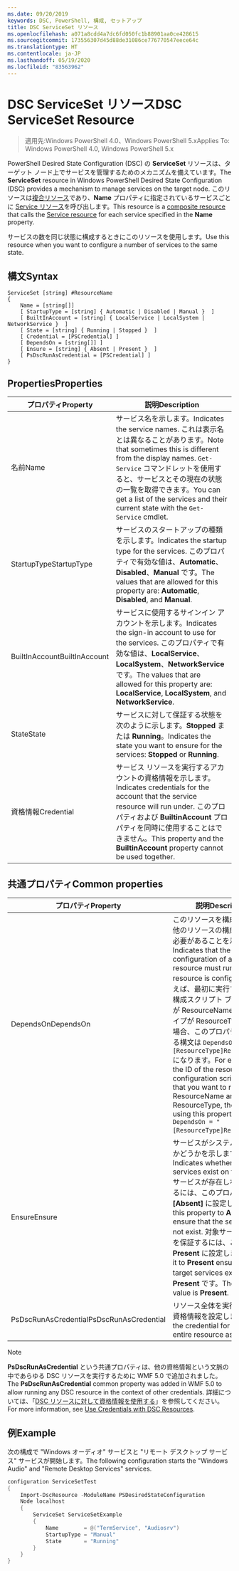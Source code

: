 ```yaml
---
ms.date: 09/20/2019
keywords: DSC, PowerShell, 構成, セットアップ
title: DSC ServiceSet リソース
ms.openlocfilehash: a071a8cdd4a7dc6fd050fc1b88901aa0ce428615
ms.sourcegitcommit: 173556307d45d88de31086ce776770547eece64c
ms.translationtype: HT
ms.contentlocale: ja-JP
ms.lasthandoff: 05/19/2020
ms.locfileid: "83563962"
---
```

# <a name="dsc-serviceset-resource"></a><span data-ttu-id="eba5c-103">DSC ServiceSet リソース</span><span class="sxs-lookup"><span data-stu-id="eba5c-103">DSC ServiceSet Resource</span></span>

> <span data-ttu-id="eba5c-104">適用先:Windows PowerShell 4.0、Windows PowerShell 5.x</span><span class="sxs-lookup"><span data-stu-id="eba5c-104">Applies To: Windows PowerShell 4.0, Windows PowerShell 5.x</span></span>

<span data-ttu-id="eba5c-105">PowerShell Desired State Configuration (DSC) の **ServiceSet** リソースは、ターゲット ノード上でサービスを管理するためのメカニズムを備えています。</span><span class="sxs-lookup"><span data-stu-id="eba5c-105">The **ServiceSet** resource in Windows PowerShell Desired State Configuration (DSC) provides a mechanism to manage services on the target node.</span></span> <span data-ttu-id="eba5c-106">このリソースは[複合リソース](../../../resources/authoringResourceComposite.md)であり、**Name** プロパティに指定されているサービスごとに [Service リソース](serviceResource.md)を呼び出します。</span><span class="sxs-lookup"><span data-stu-id="eba5c-106">This resource is a [composite resource](../../../resources/authoringResourceComposite.md) that calls the [Service resource](serviceResource.md) for each service specified in the **Name** property.</span></span>

<span data-ttu-id="eba5c-107">サービスの数を同じ状態に構成するときにこのリソースを使用します。</span><span class="sxs-lookup"><span data-stu-id="eba5c-107">Use this resource when you want to configure a number of services to the same state.</span></span>

## <a name="syntax"></a><span data-ttu-id="eba5c-108">構文</span><span class="sxs-lookup"><span data-stu-id="eba5c-108">Syntax</span></span>

```Syntax
ServiceSet [string] #ResourceName
{
    Name = [string[]]
    [ StartupType = [string] { Automatic | Disabled | Manual }  ]
    [ BuiltInAccount = [string] { LocalService | LocalSystem | NetworkService }  ]
    [ State = [string] { Running | Stopped }  ]
    [ Credential = [PSCredential] ]
    [ DependsOn = [string[]] ]
    [ Ensure = [string] { Absent | Present }  ]
    [ PsDscRunAsCredential = [PSCredential] ]
}
```

## <a name="properties"></a><span data-ttu-id="eba5c-109">Properties</span><span class="sxs-lookup"><span data-stu-id="eba5c-109">Properties</span></span>

|<span data-ttu-id="eba5c-110">プロパティ</span><span class="sxs-lookup"><span data-stu-id="eba5c-110">Property</span></span> |<span data-ttu-id="eba5c-111">説明</span><span class="sxs-lookup"><span data-stu-id="eba5c-111">Description</span></span> |
|---|---|
|<span data-ttu-id="eba5c-112">名前</span><span class="sxs-lookup"><span data-stu-id="eba5c-112">Name</span></span> |<span data-ttu-id="eba5c-113">サービス名を示します。</span><span class="sxs-lookup"><span data-stu-id="eba5c-113">Indicates the service names.</span></span> <span data-ttu-id="eba5c-114">これは表示名とは異なることがあります。</span><span class="sxs-lookup"><span data-stu-id="eba5c-114">Note that sometimes this is different from the display names.</span></span> <span data-ttu-id="eba5c-115">`Get-Service` コマンドレットを使用すると、サービスとその現在の状態の一覧を取得できます。</span><span class="sxs-lookup"><span data-stu-id="eba5c-115">You can get a list of the services and their current state with the `Get-Service` cmdlet.</span></span> |
|<span data-ttu-id="eba5c-116">StartupType</span><span class="sxs-lookup"><span data-stu-id="eba5c-116">StartupType</span></span> |<span data-ttu-id="eba5c-117">サービスのスタートアップの種類を示します。</span><span class="sxs-lookup"><span data-stu-id="eba5c-117">Indicates the startup type for the services.</span></span> <span data-ttu-id="eba5c-118">このプロパティで有効な値は、**Automatic**、**Disabled**、**Manual** です。</span><span class="sxs-lookup"><span data-stu-id="eba5c-118">The values that are allowed for this property are: **Automatic**, **Disabled**, and **Manual**.</span></span> |
|<span data-ttu-id="eba5c-119">BuiltInAccount</span><span class="sxs-lookup"><span data-stu-id="eba5c-119">BuiltInAccount</span></span> |<span data-ttu-id="eba5c-120">サービスに使用するサインイン アカウントを示します。</span><span class="sxs-lookup"><span data-stu-id="eba5c-120">Indicates the sign-in account to use for the services.</span></span> <span data-ttu-id="eba5c-121">このプロパティで有効な値は、**LocalService**、**LocalSystem**、**NetworkService** です。</span><span class="sxs-lookup"><span data-stu-id="eba5c-121">The values that are allowed for this property are: **LocalService**, **LocalSystem**, and **NetworkService**.</span></span> |
|<span data-ttu-id="eba5c-122">State</span><span class="sxs-lookup"><span data-stu-id="eba5c-122">State</span></span> |<span data-ttu-id="eba5c-123">サービスに対して保証する状態を次のように示します。**Stopped** または **Running**。</span><span class="sxs-lookup"><span data-stu-id="eba5c-123">Indicates the state you want to ensure for the services: **Stopped** or **Running**.</span></span> |
|<span data-ttu-id="eba5c-124">資格情報</span><span class="sxs-lookup"><span data-stu-id="eba5c-124">Credential</span></span> |<span data-ttu-id="eba5c-125">サービス リソースを実行するアカウントの資格情報を示します。</span><span class="sxs-lookup"><span data-stu-id="eba5c-125">Indicates credentials for the account that the service resource will run under.</span></span> <span data-ttu-id="eba5c-126">このプロパティおよび **BuiltinAccount** プロパティを同時に使用することはできません。</span><span class="sxs-lookup"><span data-stu-id="eba5c-126">This property and the **BuiltinAccount** property cannot be used together.</span></span> |

## <a name="common-properties"></a><span data-ttu-id="eba5c-127">共通プロパティ</span><span class="sxs-lookup"><span data-stu-id="eba5c-127">Common properties</span></span>

|<span data-ttu-id="eba5c-128">プロパティ</span><span class="sxs-lookup"><span data-stu-id="eba5c-128">Property</span></span> |<span data-ttu-id="eba5c-129">説明</span><span class="sxs-lookup"><span data-stu-id="eba5c-129">Description</span></span> |
|---|---|
|<span data-ttu-id="eba5c-130">DependsOn</span><span class="sxs-lookup"><span data-stu-id="eba5c-130">DependsOn</span></span> |<span data-ttu-id="eba5c-131">このリソースを構成する前に、他のリソースの構成を実行する必要があることを示します。</span><span class="sxs-lookup"><span data-stu-id="eba5c-131">Indicates that the configuration of another resource must run before this resource is configured.</span></span> <span data-ttu-id="eba5c-132">たとえば、最初に実行するリソース構成スクリプト ブロックの ID が ResourceName で、そのタイプが ResourceType である場合、このプロパティを使用する構文は `DependsOn = "[ResourceType]ResourceName"` になります。</span><span class="sxs-lookup"><span data-stu-id="eba5c-132">For example, if the ID of the resource configuration script block that you want to run first is ResourceName and its type is ResourceType, the syntax for using this property is `DependsOn = "[ResourceType]ResourceName"`.</span></span> |
|<span data-ttu-id="eba5c-133">Ensure</span><span class="sxs-lookup"><span data-stu-id="eba5c-133">Ensure</span></span> |<span data-ttu-id="eba5c-134">サービスがシステムに存在するかどうかを示します。</span><span class="sxs-lookup"><span data-stu-id="eba5c-134">Indicates whether the services exist on the system.</span></span> <span data-ttu-id="eba5c-135">サービスが存在しないようにするには、このプロパティを **[Absent]** に設定します。</span><span class="sxs-lookup"><span data-stu-id="eba5c-135">Set this property to **Absent** to ensure that the services do not exist.</span></span> <span data-ttu-id="eba5c-136">対象サービスの存在を保証するには、これを **Present** に設定します</span><span class="sxs-lookup"><span data-stu-id="eba5c-136">Setting it to **Present** ensures that target services exist.</span></span> <span data-ttu-id="eba5c-137">既定値は **Present** です。</span><span class="sxs-lookup"><span data-stu-id="eba5c-137">The default value is **Present**.</span></span> |
|<span data-ttu-id="eba5c-138">PsDscRunAsCredential</span><span class="sxs-lookup"><span data-stu-id="eba5c-138">PsDscRunAsCredential</span></span> |<span data-ttu-id="eba5c-139">リソース全体を実行するための資格情報を設定します。</span><span class="sxs-lookup"><span data-stu-id="eba5c-139">Sets the credential for running the entire resource as.</span></span> |

> [!NOTE]
> <span data-ttu-id="eba5c-140">**PsDscRunAsCredential** という共通プロパティは、他の資格情報という文脈の中であらゆる DSC リソースを実行するために WMF 5.0 で追加されました。</span><span class="sxs-lookup"><span data-stu-id="eba5c-140">The **PsDscRunAsCredential** common property was added in WMF 5.0 to allow running any DSC resource in the context of other credentials.</span></span> <span data-ttu-id="eba5c-141">詳細については、「[DSC リソースに対して資格情報を使用する](../../../configurations/runasuser.md)」を参照してください。</span><span class="sxs-lookup"><span data-stu-id="eba5c-141">For more information, see [Use Credentials with DSC Resources](../../../configurations/runasuser.md).</span></span>

## <a name="example"></a><span data-ttu-id="eba5c-142">例</span><span class="sxs-lookup"><span data-stu-id="eba5c-142">Example</span></span>

<span data-ttu-id="eba5c-143">次の構成で "Windows オーディオ" サービスと "リモート デスクトップ サービス" サービスが開始します。</span><span class="sxs-lookup"><span data-stu-id="eba5c-143">The following configuration starts the "Windows Audio" and "Remote Desktop Services" services.</span></span>

```powershell
configuration ServiceSetTest
{
    Import-DscResource -ModuleName PSDesiredStateConfiguration
    Node localhost
    {
        ServiceSet ServiceSetExample
        {
            Name        = @("TermService", "Audiosrv")
            StartupType = "Manual"
            State       = "Running"
        }
    }
}
```
